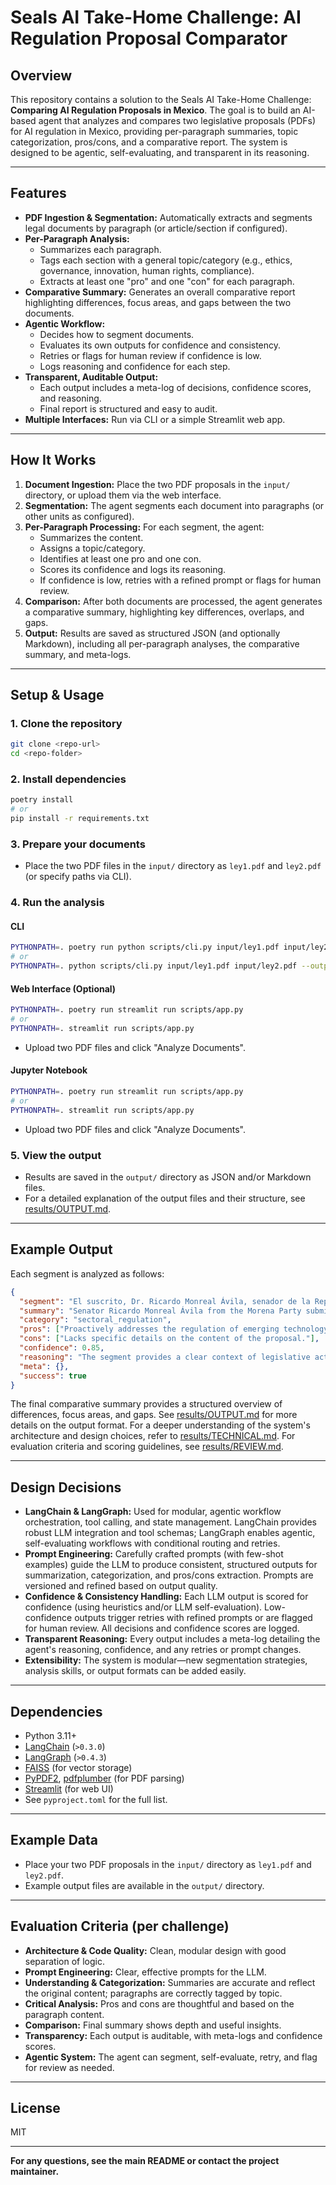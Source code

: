 # Seals AI Take-Home Challenge: AI Regulation Proposal Comparator

## Overview
This repository contains a solution to the Seals AI Take-Home Challenge: **Comparing AI Regulation Proposals in Mexico**. The goal is to build an AI-based agent that analyzes and compares two legislative proposals (PDFs) for AI regulation in Mexico, providing per-paragraph summaries, topic categorization, pros/cons, and a comparative report. The system is designed to be agentic, self-evaluating, and transparent in its reasoning.

---

## Features

- **PDF Ingestion & Segmentation:** Automatically extracts and segments legal documents by paragraph (or article/section if configured).
- **Per-Paragraph Analysis:**
  - Summarizes each paragraph.
  - Tags each section with a general topic/category (e.g., ethics, governance, innovation, human rights, compliance).
  - Extracts at least one "pro" and one "con" for each paragraph.
- **Comparative Summary:** Generates an overall comparative report highlighting differences, focus areas, and gaps between the two documents.
- **Agentic Workflow:**
  - Decides how to segment documents.
  - Evaluates its own outputs for confidence and consistency.
  - Retries or flags for human review if confidence is low.
  - Logs reasoning and confidence for each step.
- **Transparent, Auditable Output:**
  - Each output includes a meta-log of decisions, confidence scores, and reasoning.
  - Final report is structured and easy to audit.
- **Multiple Interfaces:** Run via CLI or a simple Streamlit web app.

---

## How It Works

1. **Document Ingestion:** Place the two PDF proposals in the `input/` directory, or upload them via the web interface.
2. **Segmentation:** The agent segments each document into paragraphs (or other units as configured).
3. **Per-Paragraph Processing:** For each segment, the agent:
   - Summarizes the content.
   - Assigns a topic/category.
   - Identifies at least one pro and one con.
   - Scores its confidence and logs its reasoning.
   - If confidence is low, retries with a refined prompt or flags for human review.
4. **Comparison:** After both documents are processed, the agent generates a comparative summary, highlighting key differences, overlaps, and gaps.
5. **Output:** Results are saved as structured JSON (and optionally Markdown), including all per-paragraph analyses, the comparative summary, and meta-logs.

---

## Setup & Usage

### 1. Clone the repository

```bash
git clone <repo-url>
cd <repo-folder>
```

### 2. Install dependencies

```bash
poetry install
# or
pip install -r requirements.txt
```

### 3. Prepare your documents

- Place the two PDF files in the `input/` directory as `ley1.pdf` and `ley2.pdf` (or specify paths via CLI).

### 4. Run the analysis

#### CLI

```bash
PYTHONPATH=. poetry run python scripts/cli.py input/ley1.pdf input/ley2.pdf --output output/final_result.json
# or
PYTHONPATH=. python scripts/cli.py input/ley1.pdf input/ley2.pdf --output output/final_result.json
```

#### Web Interface (Optional)

```bash
PYTHONPATH=. poetry run streamlit run scripts/app.py
# or
PYTHONPATH=. streamlit run scripts/app.py
```
- Upload two PDF files and click "Analyze Documents".

#### Jupyter Notebook

```bash
PYTHONPATH=. poetry run streamlit run scripts/app.py
# or
PYTHONPATH=. streamlit run scripts/app.py
```
- Upload two PDF files and click "Analyze Documents".

### 5. View the output

- Results are saved in the `output/` directory as JSON and/or Markdown files.
- For a detailed explanation of the output files and their structure, see [results/OUTPUT.md](results/OUTPUT.md).

---

## Example Output

Each segment is analyzed as follows:

```json
{
  "segment": "El suscrito, Dr. Ricardo Monreal Ávila, senador de la República...",
  "summary": "Senator Ricardo Monreal Ávila from the Morena Party submits a legislative proposal...",
  "category": "sectoral_regulation",
  "pros": ["Proactively addresses the regulation of emerging technology."],
  "cons": ["Lacks specific details on the content of the proposal."],
  "confidence": 0.85,
  "reasoning": "The segment provides a clear context of legislative activity concerning AI regulation, but lacks substantive detail on the initiative's content, affecting completeness.",
  "meta": {},
  "success": true
}
```
The final comparative summary provides a structured overview of differences, focus areas, and gaps. See [results/OUTPUT.md](results/OUTPUT.md) for more details on the output format. For a deeper understanding of the system's architecture and design choices, refer to [results/TECHNICAL.md](results/TECHNICAL.md). For evaluation criteria and scoring guidelines, see [results/REVIEW.md](results/REVIEW.md).

---

## Design Decisions

- **LangChain & LangGraph:** Used for modular, agentic workflow orchestration, tool calling, and state management. LangChain provides robust LLM integration and tool schemas; LangGraph enables agentic, self-evaluating workflows with conditional routing and retries.
- **Prompt Engineering:** Carefully crafted prompts (with few-shot examples) guide the LLM to produce consistent, structured outputs for summarization, categorization, and pros/cons extraction. Prompts are versioned and refined based on output quality.
- **Confidence & Consistency Handling:** Each LLM output is scored for confidence (using heuristics and/or LLM self-evaluation). Low-confidence outputs trigger retries with refined prompts or are flagged for human review. All decisions and confidence scores are logged.
- **Transparent Reasoning:** Every output includes a meta-log detailing the agent's reasoning, confidence, and any retries or prompt changes.
- **Extensibility:** The system is modular—new segmentation strategies, analysis skills, or output formats can be added easily.

---

## Dependencies

- Python 3.11+
- [LangChain](https://python.langchain.com/) (`>0.3.0`)
- [LangGraph](https://langchain-ai.github.io/langgraph/) (`>0.4.3`)
- [FAISS](https://github.com/facebookresearch/faiss) (for vector storage)
- [PyPDF2](https://pypi.org/project/PyPDF2/), [pdfplumber](https://github.com/jsvine/pdfplumber) (for PDF parsing)
- [Streamlit](https://streamlit.io/) (for web UI)
- See `pyproject.toml` for the full list.

---

## Example Data

- Place your two PDF proposals in the `input/` directory as `ley1.pdf` and `ley2.pdf`.
- Example output files are available in the `output/` directory.

---

## Evaluation Criteria (per challenge)

- **Architecture & Code Quality:** Clean, modular design with good separation of logic.
- **Prompt Engineering:** Clear, effective prompts for the LLM.
- **Understanding & Categorization:** Summaries are accurate and reflect the original content; paragraphs are correctly tagged by topic.
- **Critical Analysis:** Pros and cons are thoughtful and based on the paragraph content.
- **Comparison:** Final summary shows depth and useful insights.
- **Transparency:** Each output is auditable, with meta-logs and confidence scores.
- **Agentic System:** The agent can segment, self-evaluate, retry, and flag for review as needed.

---

## License

MIT

---

**For any questions, see the main README or contact the project maintainer.**